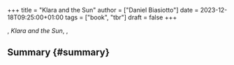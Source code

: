 +++
title = "Klara and the Sun"
author = ["Daniel Biasiotto"]
date = 2023-12-18T09:25:00+01:00
tags = ["book", "tbr"]
draft = false
+++

, _Klara and the Sun_, ,


## Summary {#summary}
